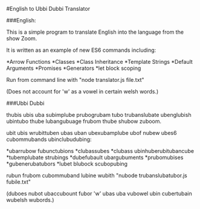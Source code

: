 #English to Ubbi Dubbi Translator


###English:

This is a simple program to translate English into the language from the show Zoom.

It is written as an example of new ES6 commands including:

*Arrow Functions
*Classes
*Class Inheritance
*Template Strings
*Default Arguments
*Promises
*Generators
*let block scoping

Run from command line with "node translator.js file.txt"



(Does not account for 'w' as a vowel in certain welsh words.)

###Ubbi Dubbi

thubis ubis uba subimplube prubogrubam tubo trubanslubate ubenglubish ubintubo thube lubangubuage frubom thube shubow zuboom.

ubit ubis wrubittuben ubas uban ubexubamplube ubof nubew ubes6 cubommubands ubinclubudubing:

*ubarrubow fubunctubions
*clubassubes
*clubass ubinhuberubitubancube
*tubemplubate strubings
*dubefubault ubargubuments
*prubomubises
*gubenerubatubors
*lubet blubock scubopubing

rubun frubom cubommuband lubine wubith "nubode trubanslubatubor.js fubile.txt"



(duboes nubot ubaccubount fubor 'w' ubas uba vubowel ubin cubertubain wubelsh wubords.)
